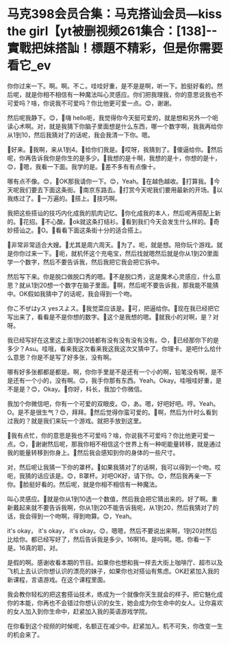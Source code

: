 # 马克398会员合集：马克搭讪会员—kiss the girl【yt被删视频261集合：[138]--實戰把妹搭訕！標題不精彩，但是你需要看它_ev

你你过来一下。啊。啊。不こ。哇哇好重，是不是是啊，听一下。脸挺好看的。然后呢，就是你相不相信有一种魔法叫心灵感应。你们把我理我，你的意思说我也不可爱吗？啥，你说我不可爱吗？你比他更可爱一点。😊，谢谢。

然后呢我静下。😊，🎼嗨 hello呃，我觉得你今天挺可爱的，就是想和另外一个呃读心术啊。对，就是我猜下你脑子里面想是什么东西，哪一个数字啊，我我再给你从1到10，然后我猜对了的话呢，我会我清一下你。嗯。

🎼好来。🎼我啊，来从1到4。🎼给你们我是。🎼哎呀，我猜到了。🎼傻逼给你。🎼然后呢，你再告诉我你是你生的是多少。🎼我想的是十啊，我想的是十，你想的是十，😊，🎼嗯，我看一下面。我学的是。🎼差不多有有点像十。

哪有点不像。😊，🎼OK那我请你一下。😊，Yeah。🎼在越色越收。🎼打算我。🎼今天呢我们要去下面这条街。🎼南京东路去。🎼打赏今天呢我们要用最新的开场。🎼以我练过了。🎼一万遍的。🎼搭上。🎼技巧啊。

我把这些搭讪的技巧内化成我的肌肉记忆。🎼你化成我的本人，然后呢再搭配上新的。🎼花招。🎼不心酸。🎼ok就这条打结衫。🎼看到我们今天会发生什么样的。🎼奇妙搭讪之。🎼O。🎼看看下面这条街十分的适合搭上。

🎼非常非常适合大嫂。🎼尤其是周六周天。🎼为了。呃，就是想。陪你玩个游戏。就是你你过来一下。🎼呃，就机怀这个充电宝，然后找就嗯然后就是你从1到20里面学一个数字，然后不要告诉我，然后我把它我会把它拆中。

然后写下来。你是脱口做脱口秀的嗯。🎼不是脱口秀，这是魔术心灵感应，什么意思？就从1到20想一个数字在脑子里面。🎼啊，然后呢不要告诉我，那我能不能猜中。OK假如我猜中了的话呢，我会得到一个吻。

你こ不ぜはyス yesスよス。🎼我觉菜应该是。🎼可，把逼给你。🎼现在我已经把它写出来了，看看是不是你想的数字。🎼这个是我想的嗯。🎼就我小的对啊，是？对呀。

我已经写好在这里这上面1到20钱都有没有没有没有没有。😊，🎼已经那你下的是多少？Asu。哇哦，看来我这次看来我这我这次又猜中了。你理卡。是吧什么给什么意思？你是不是写了好多张，没有啊。

哪有好多张都都是都是。啊，你你手里是不是还有一个小的啊，铅笔没有啊，是不是还有一个小的，没有啊。😊，我手你那有东西。Yeah。Okay。哇哦哇好重，是不是是？😊，Okay。🎼你好，科长，我加个你微信。

我加个你微信吧，你有一个可爱的双眼皮。😊，あ。嗯，好吧好吧。哼。Yeah。O。是不是很生气？😊，拜拜。🎼然后觉得你蛮可爱的。🎼啊，然后为什时么看到过我的？就是我们来玩一个游戏。就把手放到这里。

🎼我有点忙，你的意思是我也不可爱吗？啥，你说我不可爱吗？你比他更可爱一点。😊，🎼谢谢然后呢，那我你相不相信这个世界上有一种呃能量转移，就是通过我的能量转移到你身上。🎼然后我会感知到你的身体的一些尺寸。

对，然后呢让我猜一下你的罩杯。🎼如果我猜对了的话啊，我可以得到一个吻。哎呃，我猜的话应该是。😊，B罩杯。对吧OK好，请下你。😊，然后我再亲一下你。🎼脸挺好看的。然后呢，就是你相不相信有一种魔法。

叫心灵感应。🎼就是你从1到10选一个数值，然后我会把它猜出来的。好了啊。重新戴起来就不要告诉我啊，你从1到20不能告诉我呃，从1到20，然后我猜对了的话，我会得到一个吻啊，得到吻算。😊，Yeah。

 it's okay， it's okay， it's okay。😊，嗯嗯，然后不要说出来啊，1到20对然后比给你。都已经写好了，然后告诉我是多少。16啊16。是吗啊。嗯。你看一下是。16真的耶，对。

是假的啊。感谢收看本期的节目。如果你也想和我一样去大街上咖啡厅、超市以及飞机上去认识你想认识的漂亮的妹子，如果你也对搭讪有焦虑。OK赶紧加入我的新课程，言语游戏。在这个课程里面。

我会教你轻松的把这套搭讪技术，练成为一个就像你天生就会的样子。把它魅化成你的本能，你再也不会错过你想认识的女生，她会成为你生命中的女人。让你喜欢的女人加入到你生命中，赶紧加入我的英语游戏学院。

在你看到这个视频的时候呢，名额正在减少中。赶紧加入。机不可失，你改变一生的机会来了。